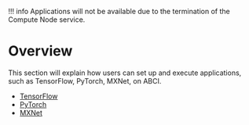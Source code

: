 !!! info
    Applications will not be available due to the termination of the Compute Node service.

# Overview

This section will explain how users can set up and execute applications, such as TensorFlow, PyTorch, MXNet, on ABCI.

- [TensorFlow](tensorflow.md)
- [PyTorch](pytorch.md)
- [MXNet](mxnet.md)

